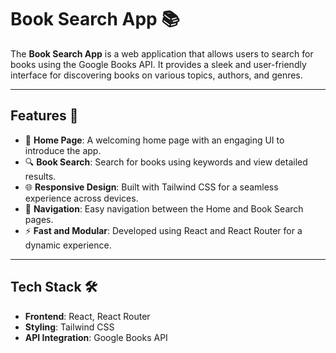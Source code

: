 # Book Search App 📚

The **Book Search App** is a web application that allows users to search for books using the Google Books API. It provides a sleek and user-friendly interface for discovering books on various topics, authors, and genres.

---

## Features 🚀

- 🌟 **Home Page**: A welcoming home page with an engaging UI to introduce the app.
- 🔍 **Book Search**: Search for books using keywords and view detailed results.
- 🌐 **Responsive Design**: Built with Tailwind CSS for a seamless experience across devices.
- 🧭 **Navigation**: Easy navigation between the Home and Book Search pages.
- ⚡ **Fast and Modular**: Developed using React and React Router for a dynamic experience.

---

## Tech Stack 🛠️

- **Frontend**: React, React Router
- **Styling**: Tailwind CSS
- **API Integration**: Google Books API
